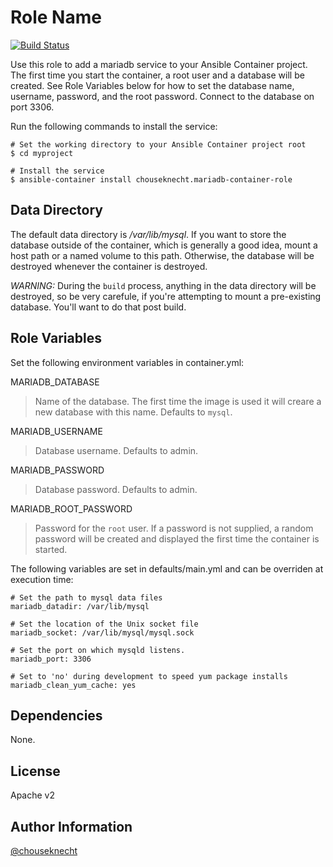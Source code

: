 Role Name
=========

[![Build Status](https://travis-ci.org/chouseknecht/mariadb-container.svg?branch=master)](https://travis-ci.org/chouseknecht/mariadb-container)

Use this role to add a mariadb service to your Ansible Container project. The first time you start the container, a root user and a database will be created. See Role Variables below for how to set the database name, username, password, and the root password. Connect to the database on port 3306.

Run the following commands to install the service:

```
# Set the working directory to your Ansible Container project root
$ cd myproject

# Install the service
$ ansible-container install chouseknecht.mariadb-container-role 
```

Data Directory
--------------
The default data directory is */var/lib/mysql*. If you want to store the database outside of the container, which is generally a good idea, mount a host path or a named volume to this path. Otherwise, the database will be destroyed whenever the container is destroyed.

*WARNING:* During the `build` process, anything in the data directory will be destroyed, so be very carefule, if you're attempting to mount a pre-existing database. You'll want to do that post build. 

Role Variables
--------------

Set the following environment variables in container.yml:

MARIADB_DATABASE
> Name of the database. The first time the image is used it will creare a new database with this name. Defaults to `mysql`.

MARIADB_USERNAME
> Database username. Defaults to admin.

MARIADB_PASSWORD
> Database password. Defaults to admin.

MARIADB_ROOT_PASSWORD
> Password for the `root` user. If a password is not supplied, a random password will be created and displayed the first time the container is started.

The following variables are set in defaults/main.yml and can be overriden at execution time:

```
# Set the path to mysql data files
mariadb_datadir: /var/lib/mysql

# Set the location of the Unix socket file
mariadb_socket: /var/lib/mysql/mysql.sock

# Set the port on which mysqld listens. 
mariadb_port: 3306

# Set to 'no' during development to speed yum package installs
mariadb_clean_yum_cache: yes
```

Dependencies
------------

None.

License
-------

Apache v2

Author Information
------------------

[@chouseknecht](https://github.com/chouseknecht)

